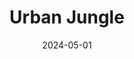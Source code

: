 ---  
layout: startup_page  
title: "Urban Jungle"  
id: "myurbanjungle.com"  
permalink: "/urbanjunglemyurbanjungle.com05012024/"  
website: "https://myurbanjungle.com/"  
funding_round: ""  
funding_amount: "£11.2M"  
investors: "Intact Ventures, Ingka Investments, Mundi Ventures, Eka Ventures, Sony Innovation Fund"  
about: "Urban Jungle is an insurtech startup using AI to screen out insurance fraud and offer better prices to genuine customers. They focus on home insurance in the UK and are committed to making insurance fairer and more accessible. The company has over 200,000 customers and 70 UK staff."  
markets: "Insurtech, AI, Property and Casualty Insurance, Other Insurance, FinTech, Mobile"  
hq: "London, England, United Kingdom"  
founded_year: "2016"  
linkedin: "https://uk.linkedin.com/company/urban-jungle-insurance"  
twitter: "https://twitter.com/myurbanj"  
instagram: ""  
facebook: "https://www.facebook.com/pg/myurbanjungle/about/?ref=page_internal"  
crunchbase: "https://www.crunchbase.com/organization/urban-jungle-insurance-2"  
pitchbook: "https://pitchbook.com/profiles/company/178222-51"  

date_display: "01-May-2024"  
date: "2024-05-01"

# SEO Optimization  
meta_title: "Urban Jungle -  Funding (£11.2M)"  
meta_description: "Urban Jungle, Urban Jungle is an insurtech startup using AI to screen out insurance fraud and offer better prices to genuine customers. They focus on home insurance..."  
meta_keywords: "Urban Jungle, Insurtech, AI, Property and Casualty Insurance, Other Insurance, FinTech, Mobile,  funding"  
canonical_url: "https://startup.projectstartups.com/urbanjunglemyurbanjungle.com05012024/"  
---